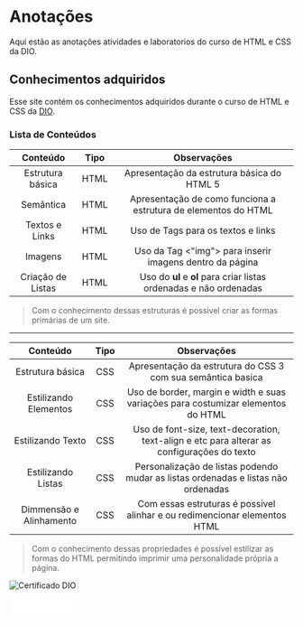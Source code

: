 # Anotações 
Aqui estão as anotações atividades e laboratorios do curso de HTML e CSS da DIO.
## Conhecimentos adquiridos
Esse site contém os conhecimentos adquiridos durante o curso de HTML e CSS da [DIO](https://web.dio.me/home).
### Lista de Conteúdos
|Conteúdo|Tipo|Observações|
:---:|:---:|:---:
|Estrutura básica|HTML|Apresentação da estrutura básica do HTML 5|
|Semântica|HTML|Apresentação de como funciona a estrutura de elementos do HTML|
|Textos e Links|HTML|Uso de Tags para os textos e links|
|Imagens|HTML|Uso da Tag <"img"> para inserir imagens dentro da página|
|Criação de Listas|HTML|Uso do **ul** e **ol** para criar listas ordenadas e não ordenadas|

>Com o conhecimento dessas estruturas é possivel criar as formas primárias de um site.

---
|Conteúdo|Tipo|Observações|
:---:|:---:|:---:
|Estrutura básica|CSS|Apresentação da estrutura do CSS 3 com sua semântica basica|
|Estilizando Elementos|CSS|Uso de border, margin e width e suas variações para costumizar elementos do HTML|
|Estilizando Texto|CSS|Uso de font-size, text-decoration, text-align e etc para alterar as configurações do texto|
|Estilizando Listas|CSS|Personalização de listas podendo mudar as listas ordenadas e listas não ordenadas|
|Dimmensão e Alinhamento|CSS|Com essas estruturas é possivel alinhar e ou redimencionar elementos HTML|

> Com o conhecimento dessas propriedades é possível estilizar as formas do HTML permitindo imprimir uma personalidade própria a página.
> 
![Certificado DIO](https://hermes.digitalinnovation.one/certificates/cover/E0D13C64.jpg)

<a href="https://hbmatias.github.io/HTML-E-CSS/Anotacoes-da-aula/" style=" display: inline-block; padding: 10px 20px; background-color: fff; color: white; text-decoration: none;
  border-radius: 4px;" >Clique aqui</a>

